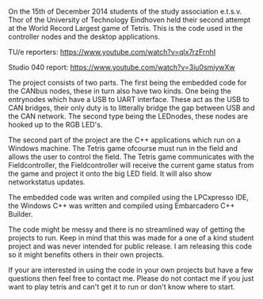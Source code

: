 On the 15th of December 2014 students of the study association e.t.s.v. Thor of the University of Technology Eindhoven held their second attempt at the World Record Largest game of Tetris. This is the code used in the controller nodes and the desktop applications.

TU/e reporters:
https://www.youtube.com/watch?v=qlx7rzFrnhI

Studio 040 report:
https://www.youtube.com/watch?v=3iu0smiywXw

The project consists of two parts. The first being the embedded code for the CANbus nodes, these in turn also have two kinds. One being the entrynodes which have a USB to UART interface. These act as the USB to CAN bridges, their only duty is to litterally bridge the gap between USB and the CAN network. The second type being the LEDnodes, these nodes are hooked up to the RGB LED's.

The second part of the project are the C++ applications which run on a Windows machine. The Tetris game ofcourse must run in the field and allows the user to control the field. The Tetris game communicates with the Fieldcontroller, the Fieldcontroller will receive the current game status from the game and project it onto the big LED field. It will also show networkstatus updates.

The embedded code was writen and compiled using the LPCxpresso IDE, the Windows C++ was written and compiled using Embarcadero C++ Builder.

The code might be messy and there is no streamlined way of getting the projects to run. Keep in mind that this was made for a one of a kind student project and was never intended for public release. I am releasing this code so it might benefits others in their own projects.

If your are interested in using the code in your own projects but have a few questions then feel free to contact me. Please do not contact me if you just want to play tetris and can't get it to run or don't know where to start.
